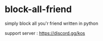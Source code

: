 # block-all-friend
simply block all you'r friend written in python

support server : https://discord.gg/kos
